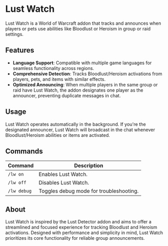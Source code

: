 # Lust Watch

Lust Watch is a World of Warcraft addon that tracks and announces when players or pets use abilities like Bloodlust or Heroism in group or raid settings.

## Features

- **Language Support**: Compatible with multiple game languages for seamless functionality across regions.
- **Comprehensive Detection**: Tracks Bloodlust/Heroism activations from players, pets, and items with similar effects.
- **Optimized Announcing**: When multiple players in the same group or raid have Lust Watch, the addon designates one player as the announcer, preventing duplicate messages in chat.

## Usage

Lust Watch operates automatically in the background. If you're the designated announcer, Lust Watch will broadcast in the chat whenever Bloodlust/Heroism abilities or items are activated.

## Commands

| Command      | Description                                    |
|--------------|------------------------------------------------|
| `/lw on`     | Enables Lust Watch.                            |
| `/lw off`    | Disables Lust Watch.                           |
| `/lw debug`  | Toggles debug mode for troubleshooting.        |

## About

Lust Watch is inspired by the Lust Detector addon and aims to offer a streamlined and focused experience for tracking Bloodlust and Heroism activations. Designed with performance and simplicity in mind, Lust Watch prioritizes its core functionality for reliable group announcements.
